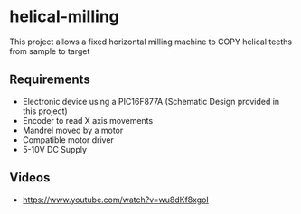 helical-milling
===============

This project allows a fixed horizontal milling machine to COPY helical teeths from sample to target

## Requirements
- Electronic device using a PIC16F877A (Schematic Design provided in this project)
- Encoder to read X axis movements
- Mandrel moved by a motor
- Compatible motor driver
- 5-10V DC Supply


## Videos
- https://www.youtube.com/watch?v=wu8dKf8xgoI
